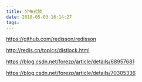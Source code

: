 ```yaml
---
title: 分布式锁
date: 2018-05-03 16:14:27
tags:
---
```


https://github.com/redisson/redisson

http://redis.cn/topics/distlock.html

https://blog.csdn.net/forezp/article/details/68957681

https://blog.csdn.net/forezp/article/details/70305336
